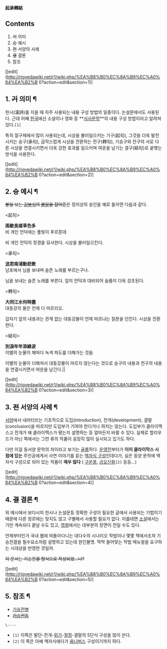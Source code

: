 **起承轉結**

## Contents

    

1. <del>기</del> 의미 
2. <del>승</del> 예시 
3. <del>전</del> 서양의 사례 
4. <del>결</del> 결론 
5. 참조 

[[edit](http://rigvedawiki.net/r1/wiki.php/%EA%B8%B0%EC%8A%B9%EC%A0%84%EA%B2%B
0?action=edit&section=1)]

## 1. <del>기</del> 의미 ¶

한시(漢詩)를 지을 때 자주 사용되는 내용 구성 방법의 일종이다. 논설문에서도 사용된다. 근데 어째
[한국](%ED%95%9C%EA%B5%AD.md)에선 소설이나 영화 등
**[서사문학](%EC%84%9C%EC%82%AC%EB%AC%B8%ED%95%99.md)**의 내용 구성 방법이라고 알려져
있다.`[1]`

  

특히 절구체에서 많이 사용되는데, 시상을 불러일으키는 기구(起句), 그것을 더욱 발전시키는 승구(承句), 급작스럽게 시상을 전환하는
전구(轉句), 기승구와 전구의 서로 다른 시상을 연결시키면서 더욱 강한 효과를 일으키며 여운을 남기는 결구(結句)로 끝맺는 방식을 사용한다.

  

[[edit](http://rigvedawiki.net/r1/wiki.php/%EA%B8%B0%EC%8A%B9%EC%A0%84%EA%B2%B
0?action=edit&section=2)]

## 2. <del>승</del> 예시 ¶

  

<del>볼일 보는 [김부식](%EA%B9%80%EB%B6%80%EC%8B%9D.md)의
[불알](%EB%B6%88%EC%95%8C.md)을 잡아뜯은</del> 정지상의 송인을 예로 들자면 다음과 같다.

  

<起句>  

**雨歇長堤草色多**  
비 개인 언덕에는 풀빛이 푸르른데  

비 개인 언덕의 정경을 묘사한다. 시상을 불러일으킨다.

  

<承句>  

**送君南浦動悲歌**  
남포에서 님을 보내며 슬픈 노래를 부르는구나.  

님을 보내는 슬픈 노래를 부른다. 앞의 언덕과 대비되어 슬픔이 더욱 강조된다.

  

<轉句>  

**大同江水何時盡**  
대동강의 물은 언제 다 마르리오.  

갑자기 앞의 내용과는 관계 없는 대동강물이 언제 마르냐는 질문을 던진다. 시상을 전환한다.

  

<結句>  

**別淚年年添綠波**  
이별의 눈물이 해마다 녹색 파도를 더해가는 것을.  

이별의 눈물이 더해져서 대동강물이 마르지 않는다는 것으로 승구의 내용과 전구의 내용을 연결시키면서 여운을 남긴다.||

  

[[edit](http://rigvedawiki.net/r1/wiki.php/%EA%B8%B0%EC%8A%B9%EC%A0%84%EA%B2%B
0?action=edit&section=3)]

## 3. <del>전</del> 서양의 사례 ¶

  

[서양](%EC%84%9C%EC%96%91.md)에서 내러티브는 기초적으로 도입(introduction),
전개(development), 결말(conclusion)을 따르지만 도입부가 기여야 한다거나 하지는 않는다. 도입부가 클라이맥스고 전개가 왜
클라이맥스가 됐는지 설명하는 등 얼마든지 바뀔 수 있다. 실제로 할리우드가 아닌 쪽에서는 그런 류의 작품이 굉장히 많이 실시되고 있기도
하다.

  

다만 이걸 동서양 문학의 차이라고 보기는 [골룸](%EA%B3%A8%EB%A3%B8.md)하다.
[운영전](%EC%9A%B4%EC%98%81%EC%A0%84.md)부터가 **이미 클라이막스 시점에 있는** 주인공에게서 사연 이야기를
듣는 [액자식 구성](%EC%95%A1%EC%9E%90%EC%8B%9D%20%EA%B5%AC%EC%84%B1.md)인데다가, 실은 동양
문학에 액자식 구성으로 되어 있는 작품이 **매우 많다** ( [구운몽](%EA%B5%AC%EC%9A%B4%EB%AA%BD.md),
[금오신화](%EA%B8%88%EC%98%A4%EC%8B%A0%ED%99%94.md)`[2]` 등등...)

  

[[edit](http://rigvedawiki.net/r1/wiki.php/%EA%B8%B0%EC%8A%B9%EC%A0%84%EA%B2%B
0?action=edit&section=4)]

## 4. <del>결</del> 결론 ¶

  

위 예시에서 보다시피 한시나 논설문등 정확한 구성이 필요한 글에서 사용되는 기법이기 때문에 다른 장르에는 맞지도 않고 구별해서 사용할 필요가
없다. 이를테면 [소설](%EC%86%8C%EC%84%A4.md)에서는 기만 계속되다 끝날 수도 있고,
[영화](%EC%98%81%ED%99%94.md)에서는 대부분의 장면이 전일 수도 있다.

  

언제부터인가 국내 웹에 떠돌아다니는 대다수의 시나리오 작법이나 몇몇 책에서조차 기승전결을 필수요소처럼 설명하고 있는데 원인불명. 딱딱
들어맞는 작법 매뉴얼을 요구하는 시대상을 반영한 것일까.

  

<del>이 문서는 기승전결 형식으로 작성되었...나?</del>

  

[[edit](http://rigvedawiki.net/r1/wiki.php/%EA%B8%B0%EC%8A%B9%EC%A0%84%EA%B2%B
0?action=edit&section=5)]

## 5. 참조 ¶

  * [기승전병](%EA%B8%B0%EC%8A%B9%EC%A0%84%EB%B3%91.md)
  * <del>[기승전돔](%EA%B8%B0%EC%8A%B9%EC%A0%84%EB%8F%94.md)</del>

`\----`

  * `[1]` 이쪽은 발단-전개-[위기](%EC%9C%84%EA%B8%B0.md)-[절정](%EC%A0%88%EC%A0%95.md)-결말의 5단식 구성을 많이 쓴다.
  * `[2]` 이 쪽은 아예 액자식에다가 [옴니버스](%EC%98%B4%EB%8B%88%EB%B2%84%EC%8A%A4.md) 구성이기까지 하다.

